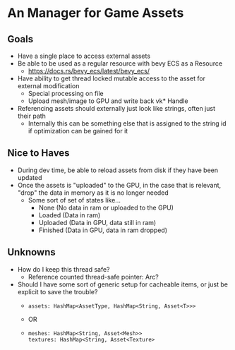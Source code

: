 # An Manager for Game Assets

## Goals

-   Have a single place to access external assets
-   Be able to be used as a regular resource with bevy ECS as a Resource
    -   https://docs.rs/bevy_ecs/latest/bevy_ecs/
-   Have ability to get thread locked mutable access to the asset for external modification
    -   Special processing on file
    -   Upload mesh/image to GPU and write back vk\* Handle
-   Referencing assets should externally just look like strings, often just their path
    -   Internally this can be something else that is assigned to the string id if optimization can be gained for it

## Nice to Haves

-   During dev time, be able to reload assets from disk if they have been updated
-   Once the assets is "uploaded" to the GPU, in the case that is relevant, "drop" the data in memory as it is no longer needed
    -   Some sort of set of states like...
        -   None (No data in ram or uploaded to the GPU)
        -   Loaded (Data in ram)
        -   Uploaded (Data in GPU, data still in ram)
        -   Finished (Data in GPU, data in ram dropped)

## Unknowns

-   How do I keep this thread safe?
    -   Reference counted thread-safe pointer: Arc?
-   Should I have some sort of generic setup for cacheable items, or just be explicit to save the trouble?
    -   ```
        assets: HashMap<AssetType, HashMap<String, Asset<T>>>
        ```
    -   OR
    -   ```
        meshes: HashMap<String, Asset<Mesh>>
        textures: HashMap<String, Asset<Texture>
        ```
